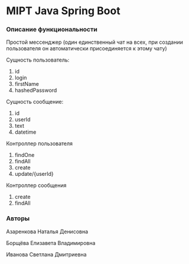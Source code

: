 # MIPT Java Spring Boot

### Описание функциональности
Простой мессенджер (один единственный чат на всех, при создании пользователя он автоматически присоединяется к этому чату)

Сущность пользователь:
1. id
2. login
3. firstName
4. hashedPassword

Сущность сообщение:
1. id
2. userId
3. text
4. datetime

Контроллер пользователя
1. findOne
2. findAll
3. create
4. update/{userId}

Контроллер сообщения
1. create
3. findAll


### Авторы
Азаренкова Наталья Денисовна

Борщёва Елизавета Владимировна

Иванова Светлана Дмитриевна
